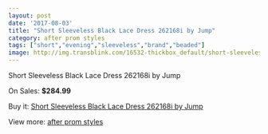 ```yaml
---
layout: post
date: '2017-08-03'
title: "Short Sleeveless Black Lace Dress 262168i by Jump"
category: after prom styles
tags: ["short","evening","sleeveless","brand","beaded"]
image: http://img.transblink.com/16532-thickbox_default/short-sleeveless-black-lace-dress-262168i-by-jump.jpg
---
```

Short Sleeveless Black Lace Dress 262168i by Jump

On Sales: **$284.99**
<a href="https://www.transblink.com/en/after-prom-styles/5227-short-sleeveless-black-lace-dress-262168i-by-jump.html"><amp-img layout="responsive" width="600" height="600" src="//img.transblink.com/16532-thickbox_default/short-sleeveless-black-lace-dress-262168i-by-jump.jpg" alt="Short Sleeveless Black Lace Dress 262168i by Jump 0" /></a>
<a href="https://www.transblink.com/en/after-prom-styles/5227-short-sleeveless-black-lace-dress-262168i-by-jump.html"><amp-img layout="responsive" width="600" height="600" src="//img.transblink.com/16534-thickbox_default/short-sleeveless-black-lace-dress-262168i-by-jump.jpg" alt="Short Sleeveless Black Lace Dress 262168i by Jump 1" /></a>
<a href="https://www.transblink.com/en/after-prom-styles/5227-short-sleeveless-black-lace-dress-262168i-by-jump.html"><amp-img layout="responsive" width="600" height="600" src="//img.transblink.com/16533-thickbox_default/short-sleeveless-black-lace-dress-262168i-by-jump.jpg" alt="Short Sleeveless Black Lace Dress 262168i by Jump 2" /></a>

Buy it: [Short Sleeveless Black Lace Dress 262168i by Jump](https://www.transblink.com/en/after-prom-styles/5227-short-sleeveless-black-lace-dress-262168i-by-jump.html "Short Sleeveless Black Lace Dress 262168i by Jump")

View more: [after prom styles](https://www.transblink.com/en/55-after-prom-styles "after prom styles")